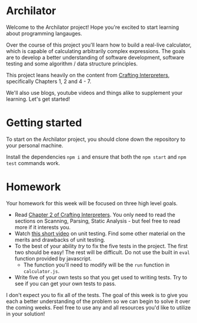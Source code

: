 # Archilator

Welcome to the Archilator project! Hope you're excited to start learning about programming langauges.

Over the course of this project you'll learn how to build a real-live calculator, which is capable of calculating arbitrarily complex expressions. The goals are to develop a better understanding of software development, software testing and some algorithm / data structure principles.

This project leans heavily on the content from [Crafting Interpreters](https://craftinginterpreters.com/contents.html), specifically Chapters 1, 2 and 4 - 7.

We'll also use blogs, youtube videos and things alike to supplement your learning. Let's get started!

# Getting started

To start on the Archilator project, you should clone down the repository to your personal machine.

Install the dependencies `npm i` and ensure that both the `npm start` and `npm test` commands work.

# Homework

Your homework for this week will be focused on three high level goals.

 - Read [Chapter 2 of Crafting Interpreters](https://craftinginterpreters.com/a-map-of-the-territory.html). You only need to read the sections on Scanning, Parsing, Static Analysis - but feel free to read more if it interests you.
 - Watch [this short video](https://www.youtube.com/watch?v=u6QfIXgjwGQ) on unit testing. Find some other material on the merits and drawbacks of unit testing.
 - To the best of your ability *try* to fix the five tests in the project. The first two should be easy! The rest will be difficult. Do not use the built in `eval` function provided by javascript.
   - The function you'll need to modify will be the `run` function in `calculator.js`.
 - Write five of your own tests so that you get used to writing tests. Try to see if you can get your own tests to pass.

I don't expect you to fix all of the tests. The goal of this week is to give you each a better understanding of the problem so we can begin to solve it over the coming weeks. Feel free to use any and all resources you'd like to utilize in your solution!


